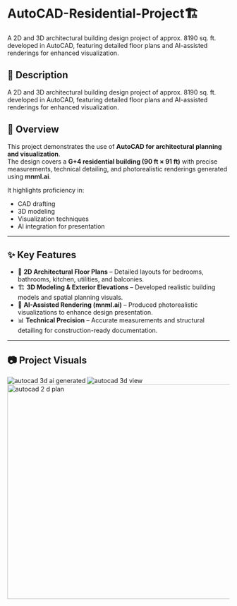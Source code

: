 # AutoCAD-Residential-Project🏗️
A 2D and 3D architectural building design project of approx. 8190 sq. ft.  developed in AutoCAD, featuring detailed floor plans and AI-assisted renderings for enhanced visualization.


## 📌 Description
A 2D and 3D architectural building design project of approx. 8190 sq. ft. developed in AutoCAD, featuring detailed floor plans and AI-assisted renderings for enhanced visualization.


## 📖 Overview
This project demonstrates the use of **AutoCAD for architectural planning and visualization**.  
The design covers a **G+4 residential building (90 ft × 91 ft)** with precise measurements, technical detailing, and photorealistic renderings generated using **mnml.ai**.  

It highlights proficiency in:
- CAD drafting  
- 3D modeling  
- Visualization techniques  
- AI integration for presentation  

---

## ✨ Key Features
- 📐 **2D Architectural Floor Plans** – Detailed layouts for bedrooms, bathrooms, kitchen, utilities, and balconies.  
- 🏗 **3D Modeling & Exterior Elevations** – Developed realistic building models and spatial planning visuals.  
- 🎨 **AI-Assisted Rendering (mnml.ai)** – Produced photorealistic visualizations to enhance design presentation.  
- 📊 **Technical Precision** – Accurate measurements and structural detailing for construction-ready documentation.  

---

## 📷 Project Visuals
![autocad 3d ai generated](https://github.com/user-attachments/assets/6987d207-232b-43a9-a3ab-95a6f3342576)
![autocad 3d view](https://github.com/user-attachments/assets/6ae2b450-fe7c-4df1-a5d8-bba3250cf812)
<img width="569" height="487" alt="autocad 2 d plan" src="https://github.com/user-attachments/assets/5333f654-6e88-4d51-aac5-6f7f517fcc96" />



